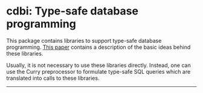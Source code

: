 cdbi: Type-safe database programming
====================================

This package contains libraries to support type-safe database programming.
[This paper](http://www.informatik.uni-kiel.de/~mh/papers/JFLP04_dyn.html)
contains a description of the basic ideas behind these libraries.

Usually, it is not necessary to use these libraries directly.
Instead, one can use the Curry preprocessor to formulate
type-safe SQL queries which are translated into calls to these libraries.

--------------------------------------------------------------------------
